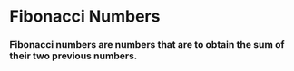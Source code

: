 # Fibonacci Numbers

### Fibonacci numbers are numbers that are to obtain the sum of their two previous numbers.